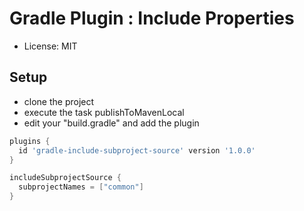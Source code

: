 # Gradle Plugin : Include Properties

- License: MIT

## Setup

- clone the project
- execute the task publishToMavenLocal
- edit your "build.gradle" and add the plugin

```groovy
plugins {
  id 'gradle-include-subproject-source' version '1.0.0'
}

includeSubprojectSource {
  subprojectNames = ["common"]
}
```